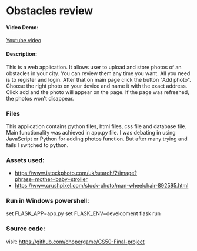 # Obstacles review

#### Video Demo:

[Youtube video](https://youtu.be/6eOx_ZAtYEA)

#### Description:

This is a web application. It allows user to upload and store photos of an obstacles in your city. You can review them any time you want.
All you need is to register and login. After that on main page click the button "Add photo". Choose the right photo on your device and name it
with the exact address. Click add and the photo will appear on the page. If the page was refreshed, the photos won't disappear.

### Files

This application contains python files, html files, css file and database file. Main functionality was achieved in app.py file.
I was debating in using JavaScript or Python for adding photos function. But after many trying and fails I switched to python.

### Assets used:

* https://www.istockphoto.com/uk/search/2/image?phrase=mother+baby+stroller
* https://www.crushpixel.com/stock-photo/man-wheelchair-892595.html

### Run in Windows powershell:

set FLASK_APP=app.py
set FLASK_ENV=development
flask run

### Source code:

visit: https://github.com/chopergame/CS50-Final-project